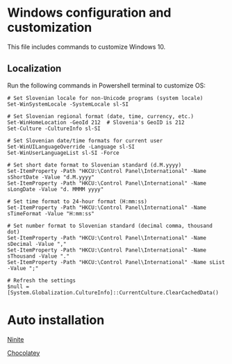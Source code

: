 # Windows configuration and customization

This file includes commands to customize Windows 10. 

## Localization

Run the following commands in Powershell terminal to customize OS:
  
    # Set Slovenian locale for non-Unicode programs (system locale)
    Set-WinSystemLocale -SystemLocale sl-SI

    # Set Slovenian regional format (date, time, currency, etc.)
    Set-WinHomeLocation -GeoId 212  # Slovenia's GeoID is 212
    Set-Culture -CultureInfo sl-SI

    # Set Slovenian date/time formats for current user
    Set-WinUILanguageOverride -Language sl-SI
    Set-WinUserLanguageList sl-SI -Force

    # Set short date format to Slovenian standard (d.M.yyyy)
    Set-ItemProperty -Path "HKCU:\Control Panel\International" -Name sShortDate -Value "d.M.yyyy"
    Set-ItemProperty -Path "HKCU:\Control Panel\International" -Name sLongDate -Value "d. MMMM yyyy"

    # Set time format to 24-hour format (H:mm:ss)
    Set-ItemProperty -Path "HKCU:\Control Panel\International" -Name sTimeFormat -Value "H:mm:ss"

    # Set number format to Slovenian standard (decimal comma, thousand dot)
    Set-ItemProperty -Path "HKCU:\Control Panel\International" -Name sDecimal -Value ","
    Set-ItemProperty -Path "HKCU:\Control Panel\International" -Name sThousand -Value "."
    Set-ItemProperty -Path "HKCU:\Control Panel\International" -Name sList -Value ";"

    # Refresh the settings
    $null = [System.Globalization.CultureInfo]::CurrentCulture.ClearCachedData()
      
# Auto installation

[Ninite](https://ninite.com/)

[Chocolatey](https://docs.chocolatey.org/en-us/choco/setup/#install-with-cmd.exe)